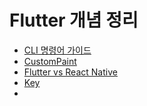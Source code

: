 # Flutter 개념 정리

- [CLI 명령어 가이드](https://www.notion.so/CLI-1c9cef5d64dd80c598abc8e9ef3a8dfc)
- [CustomPaint](https://apple-sushi-c42.notion.site/CustomPaint-1cbcef5d64dd80c7b2bfd522ddfd3467)
- [Flutter vs React Native](https://www.notion.so/Flutter-vs-React-Native-1c9cef5d64dd801d9577d98e621e7bd7)
- [Key](https://apple-sushi-c42.notion.site/Key-1cbcef5d64dd80d8a969e1f7cd800c0e)
-
